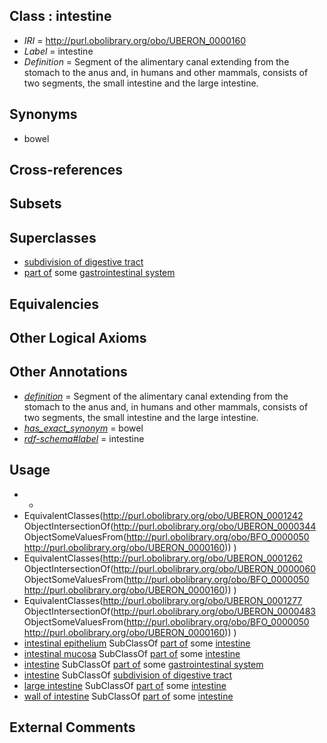 
## Class : intestine

 * *IRI* = http://purl.obolibrary.org/obo/UBERON_0000160
 * *Label* = intestine
 * *Definition* = Segment of the alimentary canal extending from the stomach to the anus and, in humans and other mammals, consists of two segments, the small intestine and the large intestine.

## Synonyms

 * bowel

## Cross-references


## Subsets


## Superclasses

 * [subdivision of digestive tract](../../UBERON/21/UBERON_0004921.md)
 * [part of](../../BFO/50/BFO_0000050.md) some [gastrointestinal system](../../UBERON/09/UBERON_0005409.md)

## Equivalencies


## Other Logical Axioms


## Other Annotations

 * *[definition](../../IAO/15/IAO_0000115.md)* = Segment of the alimentary canal extending from the stomach to the anus and, in humans and other mammals, consists of two segments, the small intestine and the large intestine.
 * *[has_exact_synonym](../../ym/oboInOwl#hasExactSynonym.md)* = bowel
 * *[rdf-schema#label](../../el/rdf-schema#label.md)* = intestine

## Usage

 * -
 * EquivalentClasses(<http://purl.obolibrary.org/obo/UBERON_0001242> ObjectIntersectionOf(<http://purl.obolibrary.org/obo/UBERON_0000344> ObjectSomeValuesFrom(<http://purl.obolibrary.org/obo/BFO_0000050> <http://purl.obolibrary.org/obo/UBERON_0000160>)) )
 * EquivalentClasses(<http://purl.obolibrary.org/obo/UBERON_0001262> ObjectIntersectionOf(<http://purl.obolibrary.org/obo/UBERON_0000060> ObjectSomeValuesFrom(<http://purl.obolibrary.org/obo/BFO_0000050> <http://purl.obolibrary.org/obo/UBERON_0000160>)) )
 * EquivalentClasses(<http://purl.obolibrary.org/obo/UBERON_0001277> ObjectIntersectionOf(<http://purl.obolibrary.org/obo/UBERON_0000483> ObjectSomeValuesFrom(<http://purl.obolibrary.org/obo/BFO_0000050> <http://purl.obolibrary.org/obo/UBERON_0000160>)) )
 * [intestinal epithelium](../../UBERON/77/UBERON_0001277.md) SubClassOf [part of](../../BFO/50/BFO_0000050.md) some [intestine](../../UBERON/60/UBERON_0000160.md)
 * [intestinal mucosa](../../UBERON/42/UBERON_0001242.md) SubClassOf [part of](../../BFO/50/BFO_0000050.md) some [intestine](../../UBERON/60/UBERON_0000160.md)
 * [intestine](../../UBERON/60/UBERON_0000160.md) SubClassOf [part of](../../BFO/50/BFO_0000050.md) some [gastrointestinal system](../../UBERON/09/UBERON_0005409.md)
 * [intestine](../../UBERON/60/UBERON_0000160.md) SubClassOf [subdivision of digestive tract](../../UBERON/21/UBERON_0004921.md)
 * [large intestine](../../UBERON/59/UBERON_0000059.md) SubClassOf [part of](../../BFO/50/BFO_0000050.md) some [intestine](../../UBERON/60/UBERON_0000160.md)
 * [wall of intestine](../../UBERON/62/UBERON_0001262.md) SubClassOf [part of](../../BFO/50/BFO_0000050.md) some [intestine](../../UBERON/60/UBERON_0000160.md)

## External Comments


